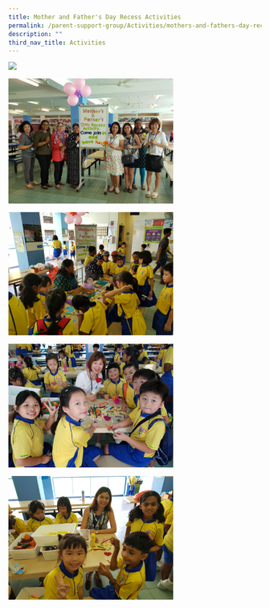 ```yaml
---
title: Mother and Father's Day Recess Activities
permalink: /parent-support-group/Activities/mothers-and-fathers-day-recess-activities/
description: ""
third_nav_title: Activities
---
```

<img src="/images/Mother%20and%20Father's%20Day%20Recess%20Activities1.jpeg" 
     style="width:45%">

<img src="/images/Mother%20and%20Father's%20Day%20Recess%20Activities2.jpeg" 
     style="width:65%">

<img src="/images/Mother%20and%20Father's%20Day%20Recess%20Activities3.jpeg" 
     style="width:65%">

<img src="/images/Mother%20and%20Father's%20Day%20Recess%20Activities4.jpeg" 
     style="width:65%">

<img src="/images/Mother%20and%20Father's%20Day%20Recess%20Activities5.jpeg" 
     style="width:65%">